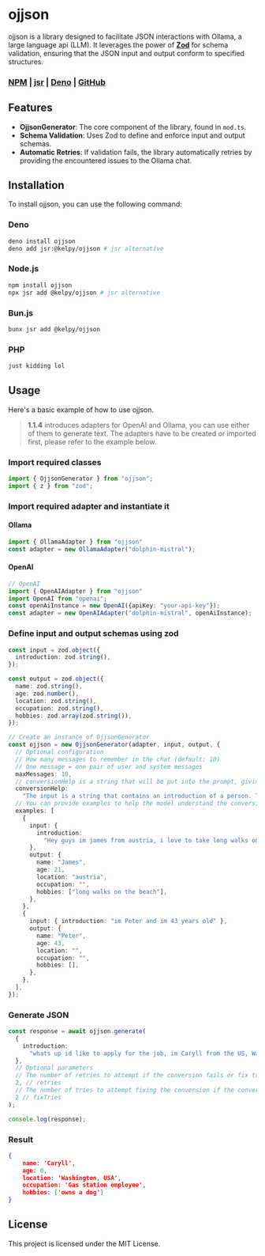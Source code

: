 # ojjson

ojjson is a library designed to facilitate JSON interactions with Ollama, a large language api (LLM). It leverages the power of **[Zod](https://zod.dev)** for schema validation, ensuring that the JSON input and output conform to specified structures.


### **[NPM](https://www.npmjs.com/package/ojjson)** | **[jsr](https://jsr.io/@kelpy/ojjson)** | **[Deno](https://deno.land/x/ojjson)** | **[GitHub](https://github.com/KelpyCode/ojjson)**

## Features

- **OjjsonGenerator**: The core component of the library, found in `mod.ts`.
- **Schema Validation**: Uses Zod to define and enforce input and output schemas.
- **Automatic Retries**: If validation fails, the library automatically retries by providing the encountered issues to the Ollama chat.

## Installation

To install ojjson, you can use the following command:

### Deno
```sh
deno install ojjson
deno add jsr:@kelpy/ojjson # jsr alternative
```

### Node.js
```sh
npm install ojjson
npx jsr add @kelpy/ojjson # jsr alternative
```
### Bun.js
```sh
bunx jsr add @kelpy/ojjson
```

### PHP
```sh	
just kidding lol
```

## Usage

Here's a basic example of how to use ojjson.

> **1.1.4** introduces adapters for OpenAI and Ollama, you can use either of them to generate text.
> The adapters have to be created or imported first, please refer to the example below.

### Import required classes

```typescript
import { OjjsonGenerator } from "ojjson";
import { z } from "zod";
```

### Import required adapter and instantiate it
#### Ollama
```typescript
import { OllamaAdapter } from "ojjson"
const adapter = new OllamaAdapter("dolphin-mistral");
```
#### OpenAI

```typescript
// OpenAI
import { OpenAIAdapter } from "ojjson"
import OpenAI from "openai";
const openAiInstance = new OpenAI({apiKey: "your-api-key"});
const adapter = new OpenAIAdapter("dolphin-mistral", openAiInstance);
```



### Define input and output schemas using zod

```typescript
const input = zod.object({
  introduction: zod.string(),
});

const output = zod.object({
  name: zod.string(),
  age: zod.number(),
  location: zod.string(),
  occupation: zod.string(),
  hobbies: zod.array(zod.string()),
});
```

```typescript
// Create an instance of OjjsonGenerator
const ojjson = new OjjsonGenerator(adapter, input, output, {
  // Optional configuration
  // How many messages to remember in the chat (default: 10)
  // One message = one pair of user and system messages
  maxMessages: 10,
  // conversionHelp is a string that will be put into the prompt, giving more accurate information on how to map the input to the output, while this is optional, it is recommended to provide it for better results and especially in case of complex conversions
  conversionHelp:
    "The input is a string that contains an introduction of a person. The output should be an object with the name, age, location, occupation and hobbies of the person. You can leave out any information that is not in the introduction. `hobbies` is a string array.",
  // You can provide examples to help the model understand the conversion. Those will internally be used as previous messages in the chat.
  examples: [
    {
      input: {
        introduction:
          "Hey guys im james from austria, i love to take long walks on the beach and im 21",
      },
      output: {
        name: "James",
        age: 21,
        location: "austria",
        occupation: "",
        hobbies: ["long walks on the beach"],
      },
    },
    {
      input: { introduction: "im Peter and im 43 years old" },
      output: {
        name: "Peter",
        age: 43,
        location: "",
        occupation: "",
        hobbies: [],
      },
    },
  ],
});
```

### Generate JSON

```typescript
const response = await ojjson.generate(
  {
    introduction:
      "whats up id like to apply for the job, im Caryll from the US, Washington and I have a dog, i work full time in a gas station",
  },
  // Optional parameters
  // The number of retries to attempt if the conversion fails or fix tries failed (default: 2)
  2, // retries
  // The number of tries to attempt fixing the conversion if the conversion fails (default: 2)
  2 // fixTries
);

console.log(response);
```

### Result
```json
{
    name: 'Caryll',
    age: 0,
    location: 'Washington, USA',
    occupation: 'Gas station employee',
    hobbies: ['owns a dog']
}
```


## License

This project is licensed under the MIT License.
